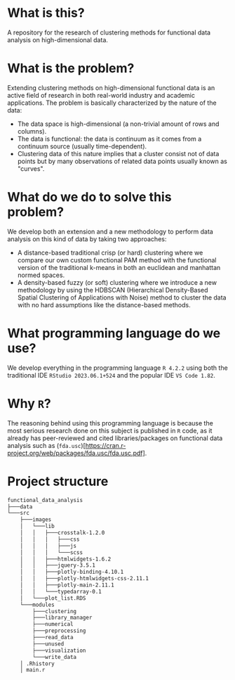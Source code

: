 # What is this?
A repository for the research of clustering methods for functional data analysis on high-dimensional data.

# What is the problem?
Extending clustering methods on high-dimensional functional data is an active field of research in both real-world industry and academic applications. The problem is basically characterized by the nature of the data:
- The data space is high-dimensional (a non-trivial amount of rows and columns).
- The data is functional: the data is continuum as it comes from a continuum source (usually time-dependent).
- Clustering data of this nature implies that a cluster consist not of data points but by many observations of related data points usually known as "curves".

# What do we do to solve this problem?
We develop both an extension and a new methodology to perform data analysis on this kind of data by taking two approaches:
- A distance-based traditional crisp (or hard) clustering where we compare our own custom functional PAM method with the functional version of the traditional k-means in both an euclidean and manhattan normed spaces.
- A density-based fuzzy (or soft) clustering where we introduce a new methodology by using the HDBSCAN (Hierarchical Density-Based Spatial Clustering of Applications with Noise) method to cluster the data with no hard assumptions like the distance-based methods.

# What programming language do we use?
We develop everything in the programming language `R 4.2.2` using both the traditional IDE `RStudio 2023.06.1+524` and the popular IDE `VS Code 1.82`.

# Why `R`?
The reasoning behind using this programming language is because the most serious research done on this subject is published in `R` code, as it already has peer-reviewed and cited libraries/packages on functional data analysis such as (`fda.usc`)[https://cran.r-project.org/web/packages/fda.usc/fda.usc.pdf].

# Project structure
```bash
functional_data_analysis
├───data
└───src
    ├───images
    │   └───lib
    │   │   ├───crosstalk-1.2.0
    │   │   │   ├───css
    │   │   │   ├───js
    │   │   │   └───scss
    │   │   ├───htmlwidgets-1.6.2
    │   │   ├───jquery-3.5.1
    │   │   ├───plotly-binding-4.10.1
    │   │   ├───plotly-htmlwidgets-css-2.11.1
    │   │   ├───plotly-main-2.11.1
    │   │   └───typedarray-0.1
    │   └───plot_list.RDS
    └───modules
        ├───clustering
        ├───library_manager
        ├───numerical
        ├───preprocessing
        ├───read_data
        ├───unused
        ├───visualization
        └───write_data
    │ .Rhistory
    │ main.r
```

